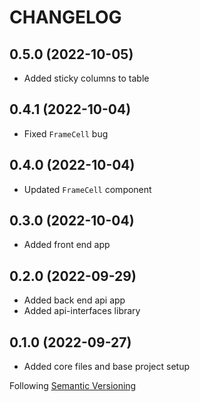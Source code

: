 # CHANGELOG

## 0.5.0 (2022-10-05)

- Added sticky columns to table

## 0.4.1 (2022-10-04)

- Fixed `FrameCell` bug

## 0.4.0 (2022-10-04)

- Updated `FrameCell` component

## 0.3.0 (2022-10-04)

- Added front end app

## 0.2.0 (2022-09-29)

- Added back end api app
- Added api-interfaces library

## 0.1.0 (2022-09-27)

- Added core files and base project setup

Following [Semantic Versioning](https://semver.org/)

